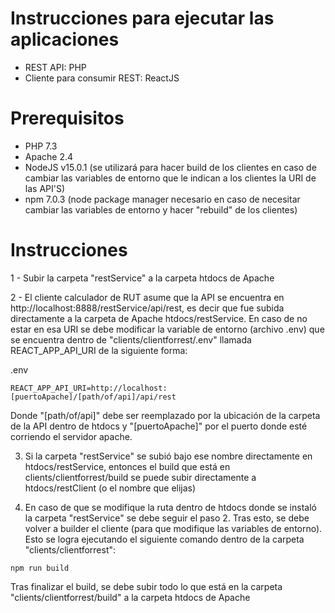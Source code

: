 # Instrucciones para ejecutar las aplicaciones 

- REST API: PHP
- Cliente para consumir REST: ReactJS

# Prerequisitos

- PHP 7.3
- Apache 2.4
- NodeJS v15.0.1 (se utilizará para hacer build de los clientes en caso de cambiar las variables de entorno que le indican a los clientes la URI de las API'S)
- npm 7.0.3 (node package manager necesario en caso de necesitar cambiar las variables de entorno y hacer "rebuild" de los clientes)

# Instrucciones
 1 - Subir la carpeta "restService" a la carpeta htdocs de Apache

 2 - El cliente calculador de RUT asume que la API se encuentra en http://localhost:8888/restService/api/rest, es decir que fue subida directamente a la carpeta de Apache htdocs/restService. En caso de no estar en esa URI se debe modificar la variable de entorno (archivo .env) que se encuentra dentro de "clients/clientforrest/.env" llamada REACT_APP_API_URI de la siguiente forma:

.env
````
REACT_APP_API_URI=http://localhost:[puertoApache]/[path/of/api]/api/rest
````

Donde "[path/of/api]" debe ser reemplazado por la ubicación de la carpeta de la API dentro de htdocs
y "[puertoApache]" por el puerto donde esté corriendo el servidor apache.

3. Si la carpeta "restService" se subió bajo ese nombre directamente en htdocs/restService, entonces el build que está en clients/clientforrest/build se puede subir directamente a htdocs/restClient (o el nombre que elijas)

4. En caso de que se modifique la ruta dentro de htdocs donde se instaló la carpeta "restService" se debe seguir el paso 2. Tras esto, se debe volver a builder el cliente (para que modifique las variables de entorno). Esto se logra ejecutando el siguiente comando dentro de la carpeta "clients/clientforrest":

````
npm run build
````

Tras finalizar el build, se debe subir todo lo que está en la carpeta "clients/clientforrest/build" a la carpeta htdocs de Apache


